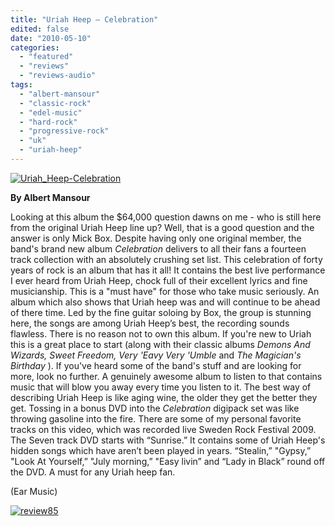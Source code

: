 ```yaml
---
title: "Uriah Heep – Celebration"
edited: false
date: "2010-05-10"
categories:
  - "featured"
  - "reviews"
  - "reviews-audio"
tags:
  - "albert-mansour"
  - "classic-rock"
  - "edel-music"
  - "hard-rock"
  - "progressive-rock"
  - "uk"
  - "uriah-heep"
---
```


[![Uriah_Heep-Celebration](http://www.hellbound.ca/wp-content/uploads/2010/05/Uriah_Heep-Celebration.jpg "Uriah_Heep-Celebration")](http://www.hellbound.ca/wp-content/uploads/2010/05/Uriah_Heep-Celebration.jpg)

**By Albert Mansour**

Looking at this album the $64,000 question dawns on me - who is still here from the original Uriah Heep line up? Well, that is a good question and the answer is only Mick Box. Despite having only one original member, the band's brand new album _Celebration_ delivers to all their fans a fourteen track collection with an absolutely crushing set list. This celebration of forty years of rock is an album that has it all! It contains the best live performance I ever heard from Uriah Heep, chock full of their excellent lyrics and fine musicianship. This is a "must have" for those who take music seriously. An album which also shows that Uriah heep was and will continue to be ahead of there time. Led by the fine guitar soloing by Box, the group is stunning here, the songs are among Uriah Heep’s best, the recording sounds flawless. There is no reason not to own this album. If you're new to Uriah this is a great place to start (along with their classic albums _Demons And Wizards, Sweet Freedom, Very 'Eavy Very 'Umble_ and _The Magician's Birthday_ ). If you've heard some of the band's stuff and are looking for more, look no further. A genuinely awesome album to listen to that contains music that will blow you away every time you listen to it. The best way of describing Uriah Heep is like aging wine, the older they get the better they get. Tossing in a bonus DVD into the _Celebration_ digipack set was like throwing gasoline into the fire. There are some of my personal favorite tracks on this video, which was recorded live Sweden Rock Festival 2009. The Seven track DVD starts with “Sunrise.” It contains some of Uriah Heep's hidden songs which have aren’t been played in years. “Stealin,” "Gypsy,” "Look At Yourself,” "July morning,” "Easy livin” and “Lady in Black” round off the DVD. A must for any Uriah heep fan.

(Ear Music)

[![review85](http://www.hellbound.ca/wp-content/uploads/2009/05/review85.png "review85")](http://www.hellbound.ca/wp-content/uploads/2009/05/review85.png)
